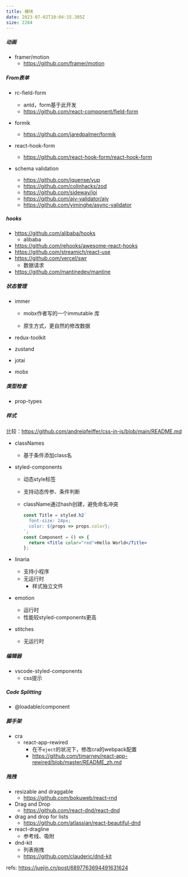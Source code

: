 ```yaml
---
title: 模块
date: 2023-07-02T10:04:15.305Z
size: 2284
---
```

##### 动画

- framer/motion
  - https://github.com/framer/motion

##### From表单

- rc-field-form

  - antd，form基于此开发
  - https://github.com/react-component/field-form

- formik

  - https://github.com/jaredpalmer/formik

- react-hook-form

  - https://github.com/react-hook-form/react-hook-form

- schema validation

  - https://github.com/jquense/yup
  - https://github.com/colinhacks/zod
  - https://github.com/sideway/joi
  - https://github.com/ajv-validator/ajv
  - https://github.com/yiminghe/async-validator

  

##### hooks

- https://github.com/alibaba/hooks
  - alibaba
- https://github.com/rehooks/awesome-react-hooks
- https://github.com/streamich/react-use
- https://github.com/vercel/swr
  - 数据请求
- https://github.com/mantinedev/mantine




##### 状态管理

- immer

  - mobx作者写的一个immutable 库

  - 原生方式，更自然的修改数据
- redux-toolkit
- zustand
- jotai
- mobx



##### 类型检查

- prop-types



##### 样式

比较：https://github.com/andreipfeiffer/css-in-js/blob/main/README.md

- classNames

  - 基于条件添加class名

- styled-components

  - 动态style标签

  - 支持动态传参、条件判断

  - className通过hash创建，避免命名冲突

    ```jsx
    const Title = styled.h2`
      font-size: 24px;
      color: ${props => props.color};
    `;
    const Component = () => {
      return <Title color="red">Hello World</Title> 
    };
    ```

- linaria

  - 支持小程序
  - 无运行时
    - 样式独立文件
  
- emotion

  - 运行时
  - 性能较styled-components更高

- stitches
  - 无运行时

##### 编辑器

- vscode-styled-components
  - css提示



##### Code Splitting

- @loadable/component



##### 脚手架

- cra
  - react-app-rewired
    - 在不`eject`的状况下，修改cra的webpack配置
    - https://github.com/timarney/react-app-rewired/blob/master/README_zh.md

##### 拖拽

- resizable and draggable
  - https://github.com/bokuweb/react-rnd
- Drag and Drop
  - https://github.com/react-dnd/react-dnd
- drag and drop for lists
  - https://github.com/atlassian/react-beautiful-dnd
- react-dragline
  - 参考线、吸附
- dnd-kit
	- 列表拖拽
	- https://github.com/clauderic/dnd-kit


refs: 
https://juejin.cn/post/6897763694491631624
